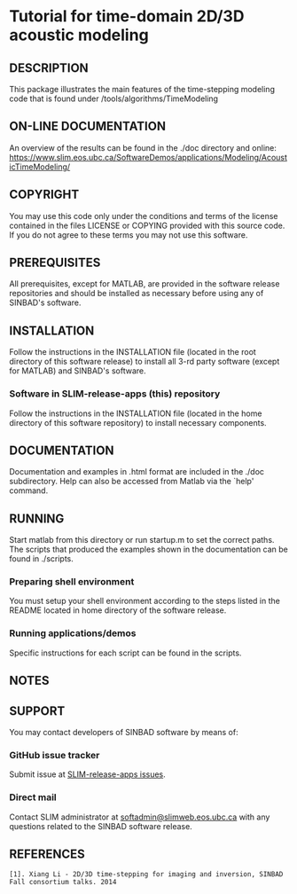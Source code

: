 # Tutorial for time-domain 2D/3D acoustic modeling
##  DESCRIPTION
This package illustrates the main features of the time-stepping modeling code
that is found under /tools/algorithms/TimeModeling
##  ON-LINE DOCUMENTATION
An overview of the results can be found in the ./doc directory and online: <br />
 <https://www.slim.eos.ubc.ca/SoftwareDemos/applications/Modeling/AcousticTimeModeling/>
##  COPYRIGHT
 You may use this code only under the conditions and terms of the
 license contained in the files LICENSE or COPYING provided with this
 source code. If you do not agree to these terms you may not use this
 software.
##  PREREQUISITES
 All prerequisites, except for MATLAB, are provided in the software
 release repositories and should be installed as necessary before using
 any of SINBAD's software.
##  INSTALLATION
Follow the instructions in the INSTALLATION file (located in the
root directory of this software release) to install all 3-rd party
software (except for MATLAB) and SINBAD's software.
###  Software in SLIM-release-apps (this) repository
 Follow the instructions in the INSTALLATION file (located in the home
 directory of this software repository) to install necessary
 components.
##  DOCUMENTATION
Documentation and examples in .html format are included in the ./doc subdirectory.
Help can also be accessed from Matlab via the `help' command.
##  RUNNING
Start matlab from this directory or run startup.m to set the correct paths. 
The scripts that produced the examples shown in the documentation can be found in ./scripts.
###  Preparing shell environment
 You must setup your shell environment according to the steps listed in
 the README located in home directory of the software release.
###  Running applications/demos
Specific instructions for each script can be found in the scripts. 
##  NOTES
##  SUPPORT
 You may contact developers of SINBAD software by means of:
### GitHub issue tracker
 Submit issue at [SLIM-release-apps issues](https://github.com/SINBADconsortium/SLIM-release-apps/issues).
###  Direct mail
 Contact SLIM administrator at softadmin@slimweb.eos.ubc.ca with any
 questions related to the SINBAD software release.
##  REFERENCES
	[1]. Xiang Li - 2D/3D time-stepping for imaging and inversion, SINBAD Fall consortium talks. 2014

